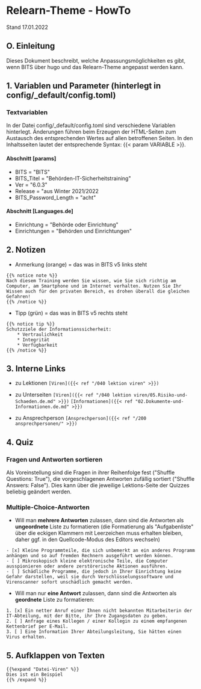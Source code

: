 # Relearn-Theme - HowTo

Stand 17.01.2022

## O. Einleitung

Dieses Dokument beschreibt, welche Anpassungsmöglichkeiten es gibt, wenn BITS über hugo und das Relearn-Theme angepasst werden kann.

## 1. Variablen und Parameter (hinterlegt in config/_default/config.toml)

### Textvariablen

In der Datei config/_default/config.toml sind verschiedene Variablen hinterlegt. Änderungen führen beim Erzeugen der HTML-Seiten zum Austausch des entsprechenden Wertes auf allen betroffenen Seiten. In den Inhaltsseiten lautet der entsprechende Syntax: {{< param VARIABLE >}}.

#### Abschnitt [params]

 -  BITS = "BITS"
 -  BITS_Titel = "Behörden-IT-Sicherheitstraining"
 -  Ver = "6.0.3"
 -  Release = "aus Winter 2021/2022
 -  BITS_Password_Length = "acht"

#### Abschnitt [Languages.de]

- Einrichtung = "Behörde oder Einrichtung"
- Einrichtungen = "Behörden und Einrichtungen"

## 2. Notizen

 - Anmerkung (orange) = das was in BITS v5 links steht
```
{{% notice note %}}
Nach diesem Training werden Sie wissen, wie Sie sich richtig am Computer, am Smartphone und im Internet verhalten. Nutzen Sie Ihr Wissen auch für den privaten Bereich, es drohen überall die gleichen Gefahren!
{{% /notice %}}
```
 - Tipp (grün) = das was in BITS v5 rechts steht
```
{{% notice tip %}}
Schutzziele der Informationssicherheit:
	* Vertraulichkeit
	* Integrität
	* Verfügbarkeit
{{% /notice %}}
```

## 3. Interne Links

 - zu Lektionen
	``[Viren]({{< ref "/040 lektion viren" >}})``
	
 - zu Unterseiten
``[Viren]({{< ref "/040 lektion viren/05.Risiko-und-Schaeden.de.md" >}})``
``[Informationen]({{< ref "02.Dokumente-und-Informationen.de.md" >}})``

 - zu Ansprechperson
``[Ansprechperson]({{< ref "/200 ansprechpersonen/" >}})``
## 4. Quiz

### Fragen und Antworten sortieren

Als Voreinstellung sind die Fragen in ihrer Reihenfolge fest ("Shuffle Questions: True"), die vorgeschlagenen Antworten zufällig sortiert ("Shuffle Answers: False"). Dies kann über die jeweilige Lektions-Seite der Quizzes beliebig geändert werden.

### Multiple-Choice-Antworten

- Will man **mehrere Antworten** zulassen, dann sind die Antworten als **ungeordnete** Liste zu formatieren (die Formatierung als "Aufgabenliste" über die eckigen Klammern mit Leerzeichen muss erhalten bleiben, daher ggf. in den Quellcode-Modus des Editors wechseln)

```
- [x] Kleine Programmteile, die sich unbemerkt an ein anderes Programm anhängen und so auf fremden Rechnern ausgeführt werden können.
- [ ] Mikroskopisch kleine elektronische Teile, die Computer ausspionieren oder andere zerstörerische Aktionen ausführen.
- [ ] Schädliche Programme, die jedoch in Ihrer Einrichtung keine Gefahr darstellen, weil sie durch Verschlüsselungssoftware und Virenscanner sofort unschädlich gemacht werden.
```

  - Will man nur **eine Antwort** zulassen, dann sind die Antworten als **geordnete** Liste zu formatieren:

```
1. [x] Ein netter Anruf einer Ihnen nicht bekannten Mitarbeiterin der IT-Abteilung, mit der Bitte, ihr Ihre Zugangsdaten zu geben.
2. [ ] Anfrage eines Kollegen / einer Kollegin zu einem empfangenen Kettenbrief per E-Mail.
3. [ ] Eine Information Ihrer Abteilungsleitung, Sie hätten einen Virus erhalten.
```

## 5. Aufklappen von Texten
```
{{%expand "Datei-Viren" %}}
Dies ist ein Beispiel
{{% /expand %}}
```

